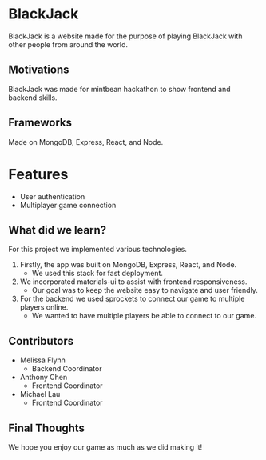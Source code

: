 # BlackJack

BlackJack is a website made for the purpose of playing BlackJack with other people from around the world.

## Motivations

BlackJack was made for mintbean hackathon to show frontend and backend skills.

## Frameworks
Made on MongoDB, Express, React, and Node.

# Features
- User authentication
- Multiplayer game connection

## What did we learn?

For this project we implemented various technologies.
1. Firstly, the app was built on MongoDB, Express, React, and Node.
    - We used this stack for fast deployment.
2. We incorporated materials-ui to assist with frontend responsiveness.
    - Our goal was to keep the website easy to navigate and user friendly.
3. For the backend we used sprockets to connect our game to multiple players online.
   - We wanted to have multiple players be able to connect to our game.

## Contributors

- Melissa Flynn
  - Backend Coordinator
- Anthony Chen
  - Frontend Coordinator
- Michael Lau
  - Frontend Coordinator
  
 ## Final Thoughts
 We hope you enjoy our game as much as we did making it!
